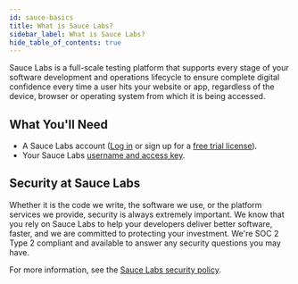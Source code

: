 ```yaml
---
id: sauce-basics
title: What is Sauce Labs?
sidebar_label: What is Sauce Labs?
hide_table_of_contents: true
---
```


Sauce Labs is a full-scale testing platform that supports every stage of your software development and operations lifecycle to ensure complete digital confidence every time a user hits your website or app, regardless of the device, browser or operating system from which it is being accessed.

## What You'll Need

- A Sauce Labs account ([Log in](https://accounts.saucelabs.com/am/XUI/#login/) or sign up for a [free trial license](https://saucelabs.com/sign-up)).
- Your Sauce Labs [username and access key](https://app.saucelabs.com/user-settings).

## Security at Sauce Labs

Whether it is the code we write, the software we use, or the platform services we provide, security is always extremely important. We know that you rely on Sauce Labs to help your developers deliver better software, faster, and we are committed to protecting your investment. We're SOC 2 Type 2 compliant and available to answer any security questions you may have.

For more information, see the [Sauce Labs security policy](https://saucelabs.com/security).
